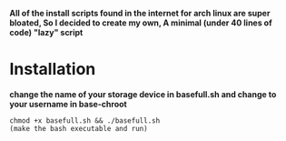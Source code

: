 **All of the install scripts found in the internet for arch linux are super bloated, So I decided to create my own, A minimal (under 40 lines of code) "lazy" script**

# Installation

**change the name of your storage device in basefull.sh and change to your username in base-chroot**

```
chmod +x basefull.sh && ./basefull.sh
(make the bash executable and run)

